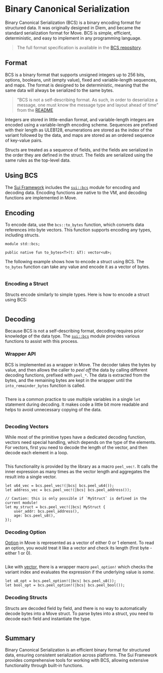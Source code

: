 # Binary Canonical Serialization

Binary Canonical Serialization (BCS) is a binary encoding format for structured data. It was
originally designed in Diem, and became the standard serialization format for Move. BCS is simple,
efficient, deterministic, and easy to implement in any programming language.

> The full format specification is available in the
> [BCS repository](https://github.com/zefchain/bcs).

## Format

BCS is a binary format that supports unsigned integers up to 256 bits, options, booleans, unit
(empty value), fixed and variable-length sequences, and maps. The format is designed to be
deterministic, meaning that the same data will always be serialized to the same bytes.

> "BCS is not a self-describing format. As such, in order to deserialize a message, one must know
> the message type and layout ahead of time" from the [README](https://github.com/zefchain/bcs)

Integers are stored in little-endian format, and variable-length integers are encoded using a
variable-length encoding scheme. Sequences are prefixed with their length as ULEB128, enumerations
are stored as the index of the variant followed by the data, and maps are stored as an ordered
sequence of key-value pairs.

Structs are treated as a sequence of fields, and the fields are serialized in the order they are
defined in the struct. The fields are serialized using the same rules as the top-level data.

## Using BCS

The [Sui Framework](./sui-framework) includes the [`sui::bcs`][sui-bcs] module for encoding and
decoding data. Encoding functions are native to the VM, and decoding functions are implemented in
Move.

## Encoding

To encode data, use the `bcs::to_bytes` function, which converts data references into byte vectors.
This function supports encoding any types, including structs.

```move
module std::bcs;

public native fun to_bytes<T>(t: &T): vector<u8>;
```

The following example shows how to encode a struct using BCS. The `to_bytes` function can take any
value and encode it as a vector of bytes.

```move file=packages/samples/sources/programmability/bcs.move anchor=encode

```

### Encoding a Struct

Structs encode similarly to simple types. Here is how to encode a struct using BCS:

```move file=packages/samples/sources/programmability/bcs.move anchor=encode_struct

```

## Decoding

Because BCS is not a self-describing format, decoding requires prior knowledge of the data type. The
[`sui::bcs`][sui-bcs] module provides various functions to assist with this process.

### Wrapper API

BCS is implemented as a wrapper in Move. The decoder takes the bytes by value, and then allows the
caller to _peel off_ the data by calling different decoding functions, prefixed with `peel_*`. The
data is extracted from the bytes, and the remaining bytes are kept in the wrapper until the
`into_remainder_bytes` function is called.

```move file=packages/samples/sources/programmability/bcs.move anchor=decode

```

There is a common practice to use multiple variables in a single `let` statement during decoding. It
makes code a little bit more readable and helps to avoid unnecessary copying of the data.

```move file=packages/samples/sources/programmability/bcs.move anchor=chain_decode

```

### Decoding Vectors

While most of the primitive types have a dedicated decoding function, vectors need special handling,
which depends on the type of the elements. For vectors, first you need to decode the length of the
vector, and then decode each element in a loop.

```move file=packages/samples/sources/programmability/bcs.move anchor=decode_vector

```

This functionality is provided by the library as a macro `peel_vec!`. It calls the inner expression
as many times as the vector length and aggregates the result into a single vector.

```move
let u64_vec = bcs.peel_vec!(|bcs| bcs.peel_u64());
let address_vec = bcs.peel_vec!(|bcs| bcs.peel_address());

// Caution: this is only possible if `MyStruct` is defined in the current module!
let my_struct = bcs.peel_vec!(|bcs| MyStruct {
    user_addr: bcs.peel_address(),
    age: bcs.peel_u8(),
});
```

### Decoding Option

<!--
> Coincidentally, Option, being a vector in Move, overlaps with the representation of an enum with a
> single variant in BCS, and makes Option in Rust fully compatible with the one in Move.
-->

[Option](./../move-basics/option) in Move is represented as a vector of either 0 or 1 element. To
read an option, you would treat it like a vector and check its length (first byte - either 1 or 0).

```move file=packages/samples/sources/programmability/bcs.move anchor=decode_option

```

Like with [vector](#decoding-vectors), there is a wrapper macro `peel_option!` which checks the
variant index and evaluates the expression if the underlying value is _some_.

```move
let u8_opt = bcs.peel_option!(|bcs| bcs.peel_u8());
let bool_opt = bcs.peel_option!(|bcs| bcs.peel_bool());
```

### Decoding Structs

Structs are decoded field by field, and there is no way to automatically decode bytes into a Move
struct. To parse bytes into a struct, you need to decode each field and instantiate the type.

```move file=packages/samples/sources/programmability/bcs.move anchor=decode_struct

```

## Summary

Binary Canonical Serialization is an efficient binary format for structured data, ensuring
consistent serialization across platforms. The Sui Framework provides comprehensive tools for
working with BCS, allowing extensive functionality through built-in functions.

[sui-bcs]: https://docs.sui.io/references/framework/sui_sui/bcs
